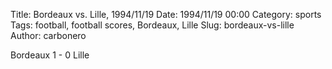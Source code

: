 Title: Bordeaux vs. Lille, 1994/11/19
Date: 1994/11/19 00:00
Category: sports
Tags: football, football scores, Bordeaux, Lille
Slug: bordeaux-vs-lille
Author: carbonero


Bordeaux 1 - 0 Lille
